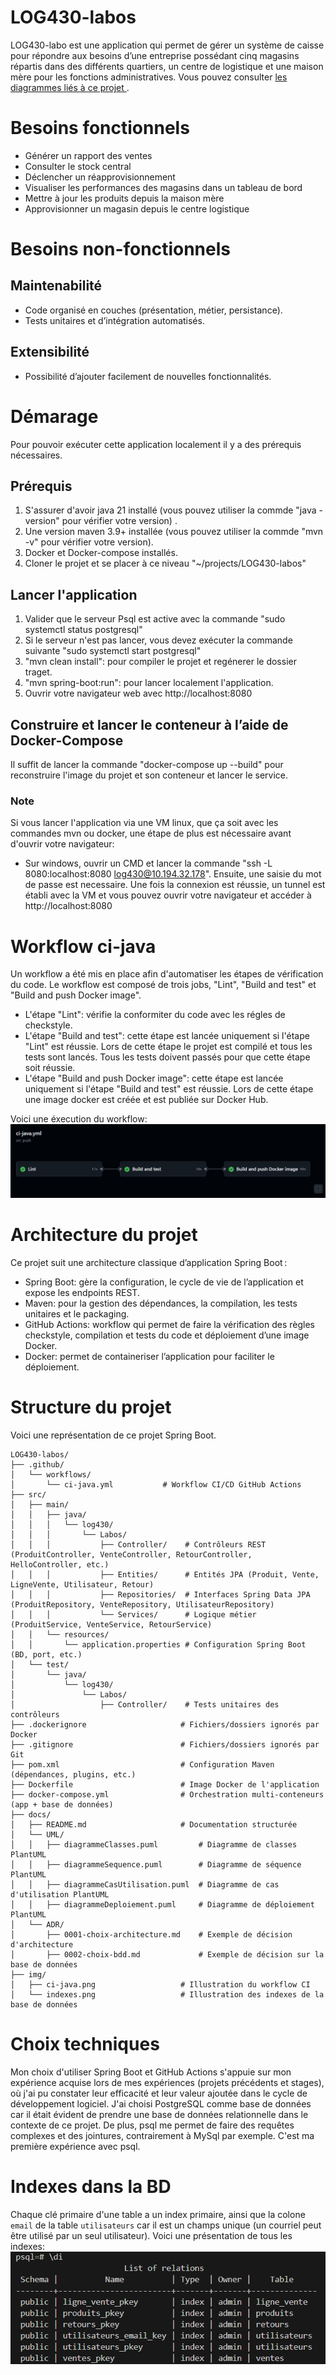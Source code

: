 # LOG430-labos
LOG430-labo est une application qui permet de gérer un système de caisse pour répondre aux besoins d’une entreprise possédant cinq
magasins répartis dans des différents quartiers, un centre de logistique et une maison mère
pour les fonctions administratives. Vous pouvez consulter [les diagrammes liés à ce projet ](diagrammes.md).

# Besoins fonctionnels

- Générer un rapport des ventes
- Consulter le stock central
- Déclencher un réapprovisionnement
- Visualiser les performances des magasins dans un tableau de bord
- Mettre à jour les produits depuis la maison mère
- Approvisionner un magasin depuis le centre logistique

# Besoins non-fonctionnels

## Maintenabilité
- Code organisé en couches (présentation, métier, persistance).
- Tests unitaires et d’intégration automatisés.

## Extensibilité
- Possibilité d’ajouter facilement de nouvelles fonctionnalités.

# Démarage
Pour pouvoir exécuter cette application localement il y a des prérequis nécessaires.
## Prérequis
1. S'assurer d'avoir java 21 installé (vous pouvez utiliser la commde "java -version" pour vérifier votre version) .
2. Une version maven 3.9+ installée (vous pouvez utiliser la commde "mvn -v" pour vérifier votre version).
3. Docker et Docker-compose installés.
4. Cloner le projet et se placer à ce niveau "~/projects/LOG430-labos"

## Lancer l'application
1. Valider que le serveur Psql est active avec la commande "sudo systemctl status postgresql"
2. Si le serveur n'est pas lancer, vous devez exécuter la commande suivante "sudo systemctl start postgresql"
3. "mvn clean install": pour compiler le projet et regénerer le dossier traget.
4. "mvn spring-boot:run": pour lancer localement l'application.
5. Ouvrir votre navigateur web avec http://localhost:8080


## Construire et lancer le conteneur à l’aide de Docker-Compose
Il suffit de lancer la commande "docker-compose up --build" pour reconstruire l'image du projet et son conteneur et lancer le service.

### Note
Si vous lancer l'application via une VM linux, que ça soit avec les commandes mvn ou docker, une étape de plus est nécessaire avant d'ouvrir votre navigateur: 

* Sur windows, ouvrir un CMD et lancer la commande "ssh -L 8080:localhost:8080 log430@10.194.32.178". Ensuite, une saisie du mot de passe est necessaire. Une fois la connexion est réussie, un tunnel est établi avec la VM et vous pouvez ouvrir votre navigateur et accéder à http://localhost:8080

# Workflow ci-java
Un workflow a été mis en place afin d'automatiser les étapes de vérification du code. Le workflow est composé de trois jobs, "Lint", "Build and test" et "Build and push Docker image".
- L'étape "Lint":  vérifie la conformiter du code avec les régles de checkstyle.
- L'étape "Build and test": cette étape est lancée uniquement si l'étape "Lint" est réussie. Lors de cette étape le projet est compilé et tous les tests sont lancés. Tous les tests doivent passés pour que cette étape soit réussie.
- L'étape "Build and push Docker image": cette étape est lancée uniquement si l'étape "Build and test" est réussie. Lors de cette étape une image docker est créée et est publiée sur Docker Hub.

Voici une éxecution du workflow: 
![Exécution du workflow CI](../img/ci-java.png)

# Architecture du projet
Ce projet suit une architecture classique d’application Spring Boot :

- Spring Boot: gère la configuration, le cycle de vie de l’application et expose les endpoints REST.
- Maven: pour la gestion des dépendances, la compilation, les tests unitaires et le packaging.
- GitHub Actions: workflow qui permet de faire la vérification des règles checkstyle, compilation et tests du code et déploiement d’une image Docker.
- Docker: permet de containeriser l’application pour faciliter le déploiement.

# Structure du projet
Voici une représentation de ce projet Spring Boot.


```
LOG430-labos/
├── .github/
│   └── workflows/
│       └── ci-java.yml           # Workflow CI/CD GitHub Actions
├── src/
│   ├── main/
│   │   ├── java/
│   │   │   └── log430/
│   │   │       └── Labos/
│   │   │           ├── Controller/    # Contrôleurs REST (ProduitController, VenteController, RetourController, HelloController, etc.)
│   │   │           ├── Entities/      # Entités JPA (Produit, Vente, LigneVente, Utilisateur, Retour)
│   │   │           ├── Repositories/  # Interfaces Spring Data JPA (ProduitRepository, VenteRepository, UtilisateurRepository)
│   │   │           └── Services/      # Logique métier (ProduitService, VenteService, RetourService)
│   │   └── resources/
│   │       └── application.properties # Configuration Spring Boot (BD, port, etc.)
│   └── test/
│       └── java/
│           └── log430/
│               └── Labos/
│                   ├── Controller/    # Tests unitaires des contrôleurs
├── .dockerignore                     # Fichiers/dossiers ignorés par Docker
├── .gitignore                        # Fichiers/dossiers ignorés par Git
├── pom.xml                           # Configuration Maven (dépendances, plugins, etc.)
├── Dockerfile                        # Image Docker de l'application
├── docker-compose.yml                # Orchestration multi-conteneurs (app + base de données)
├── docs/
│   ├── README.md                     # Documentation structurée 
│   └── UML/
│   │   ├── diagrammeClasses.puml         # Diagramme de classes PlantUML
│   │   ├── diagrammeSequence.puml        # Diagramme de séquence PlantUML
│   │   ├── diagrammeCasUtilisation.puml  # Diagramme de cas d'utilisation PlantUML
│   │   ├── diagrammeDeploiement.puml     # Diagramme de déploiement PlantUML
│   └── ADR/
│       ├── 0001-choix-architecture.md    # Exemple de décision d'architecture
│       ├── 0002-choix-bdd.md             # Exemple de décision sur la base de données
├── img/
│   ├── ci-java.png                   # Illustration du workflow CI
│   └── indexes.png                   # Illustration des indexes de la base de données
```
# Choix techniques
Mon choix d'utiliser Spring Boot et GitHub Actions s'appuie sur mon expérience acquise lors de mes expériences (projets précédents et stages), où j'ai pu constater leur efficacité et leur valeur ajoutée dans le cycle de développement logiciel. J'ai choisi PostgreSQL comme base de données car il était évident de prendre une base de données relationnelle dans le contexte de ce projet. De plus, psql me permet de faire des requêtes complexes et des jointures, contrairement à MySql par exemple. C'est ma première expérience avec psql.

# Indexes dans la BD
Chaque clé primaire d'une table a un index primaire, ainsi que la colone `email` de la table `utilisateurs` car il est un champs unique (un courriel peut être utilisé par un seul utilisateur). Voici une présentation de tous les indexes:
![Indexes](../img/indexes.png)
